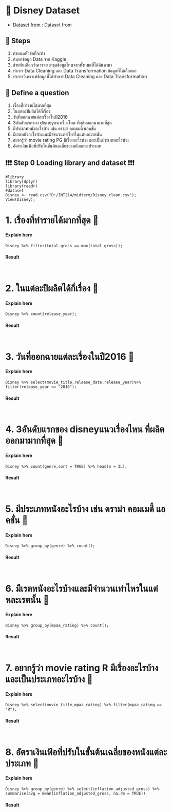 # 🎯 Disney Dataset
 -  [Dataset from](.011-Disney/Term_assignment_[Group]/Midterm/Disney_clean.csv) : Dataset from

## 📑 Steps
1. กำหนดหัวข้อที่จะทำ
2. ค้นหาข้อมูล Data จาก Kaggle
3. ช่วยกันเลือกว่าควรจะเอาชุดข้อมูลไหนจากทั้งหมดที่ได้ค้นหามา
4. ทำการ Data Cleaning และ Data Transformation ข้อมูลที่ได้เลือกมา
5. ทำการวิเคราะห์ข้อมูลที่ได้ทำการ Data Cleaning และ Data Transformation 
 
## 📖 Define a question
1. เรื่องที่ทำรายได้มากที่สุด
2. ในแต่ละปีผลิตได้กี่เรื่อง
3. วันที่ออกฉายแต่ละเรื่องในปี2016
4. 3อันดับแรกของ disneyแนวเรื่องไหน ที่ผลิตออกมามากที่สุด
5. มีประเภทหนังอะไรบ้าง เช่น ดราม่า คอมเมดี้ แอคชั่น
6. มีเรตหนังอะไรบ้างและมีจำนวนเท่าไหรในแต่หละเรตนั้น
7. อยากรู้ว่า movie rating PG มีเรื่องอะไรบ้าง และเป็นประเภทอะไรบ้าง
8. อัตราเงินเฟ้อที่ปรับในขั้นต้นเฉลี่ยของหนังแต่ละประเภท


## ❗❗❗ Step 0 Loading library and dataset ❗❗❗
```{R}
#library
library(dplyr)
library(readr)
#dataset
Disney <- read.csv("D:/INT214/midterm/Disney_clean.csv");
View(Disney);
```

# 1. เรื่องที่ทำรายได้มากที่สุด 🍊
#### Explain here
```{R}
Disney %>% filter(total_gross == max(total_gross));
```
#### Result
```{R}


```

# 2. ในแต่ละปีผลิตได้กี่เรื่อง 🍉
#### Explain here
```{R}
Disney %>% count(release_year);
```
#### Result
```{R}


```


# 3. วันที่ออกฉายแต่ละเรื่องในปี2016 🍒
#### Explain here
```{R}
Disney %>% select(movie_title,release_date,release_year)%>% filter(release_year == "2016");
```
#### Result
```{R}


```


# 4. 3อันดับแรกของ disneyแนวเรื่องไหน ที่ผลิตออกมามากที่สุด 🍅
#### Explain here
```{R}
Disney %>% count(genre,sort = TRUE) %>% head(n = 3L);
```

#### Result
```{R}


```

# 5. มีประเภทหนังอะไรบ้าง เช่น ดราม่า คอมเมดี้ แอคชั่น 🍆
#### Explain here
```{R}
Disney %>% group_by(genre) %>% count();
```

#### Result
```{R}


```


 
# 6. มีเรตหนังอะไรบ้างและมีจำนวนเท่าไหรในแต่หละเรตนั้น 🍎
#### Explain here
```{R}
Disney %>% group_by(mpaa_rating) %>% count();
```

#### Result
```{R}


```



# 7. อยากรู้ว่า movie rating R มีเรื่องอะไรบ้าง และเป็นประเภทอะไรบ้าง 🍋
#### Explain here
```{R}
Disney %>% select(movie_title,mpaa_rating) %>% filter(mpaa_rating == "R");
```

#### Result
```{R}


```

# 8. อัตราเงินเฟ้อที่ปรับในขั้นต้นเฉลี่ยของหนังแต่ละประเภท 🍋
#### Explain here
```{R}
Disney %>% group_by(genre) %>% select(inflation_adjusted_gross) %>% summarise(avg = mean(inflation_adjusted_gross, na.rm = TRUE))
```

#### Result
```{R}


```









